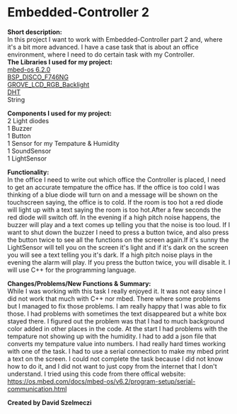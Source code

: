 # Embedded-Controller 2
<b>Short description:</b><br/>
In this project I want to work with Embedded-Controller part 2 and, where it's a bit more advanced. I have a case task that is about an office environment, where
I need to do certain task with my Controller. <br/>
<b>The Libraries I used for my project:</b> <br/>
<a href="https://github.com/ARMmbed/mbed-os.git">mbed-os 6.2.0</a> <br/>
<a href="https://os.mbed.com/teams/ST/code/BSP_DISCO_F746NG/">BSP_DISCO_F746NG</a> <br/>
<a href="https://os.mbed.com/users/cmatz3/code/Grove_LCD_RGB_Backlight/">GROVE_LCD_RGB_Backlight</a><br/>
<a href="https://os.mbed.com/teams/components/code/DHT/">DHT</a></br>
<a>String</a><br/>

<b>Components I used for my project:</b><br/>
<a>2 Light diodes</a><br/>
<a>1 Buzzer</a><br/>
<a>1 Button</a><br/>
<a>1 Sensor for my Tempature & Humidity</a><br/>
<a>1 SoundSensor</a><br/>
<a>1 LightSensor</a><br/>

<b>Functionality:</b><br/>
In the office 
I need to write out which office the Controller is placed, I need to get an accurate tempature the office has. If the office is too cold I was thinking of 
a blue diode will turn on and a message will be shown on the touchscreen saying, the office is to cold. If the room is too hot a red 
diode will light up with a text saying the room is too hot.After a few seconds the red diode will switch off. In the evening if a high pitch noise happens, 
the buzzer will play and a text comes up telling you that the noise is too loud. If I want to shut down the buzzer I need to press a button twice, and also press
the button twice to see all the functions on the screen again.If it's sunny the LightSensor will tell you on the screen 
it's light and if it's dark on the screen you will see a text telling you it's dark. If a high pitch noise plays in the evening the alarm will play. If you press
the button twice, you will disable it.
I will use C++ for the programming language.<br/>

<b>Changes/Problems/New Functions & Summary:</b><br/>
While I was working with this task I really enjoyed it. It was not easy since I did not work that much with C++ nor mbed. There where some problems but I managed 
to fix those problems. I am really happy that I was able to fix those. I had problems with sometimes the text disappeared but a white box stayed there. I figured
out the problem was that I had to much background color added in other places in the code. At the start I had problems with the tempature not showing up with the
humidity. I had to add a json file that converts my tempature value into numbers. I had really hard times working with one of the task. I had to use a serial 
connection to make my mbed print a text on the screen. I could not complete the task because I did not know how to do it, and I did not want to just copy 
from the internet that I don't understand. 
I tried using this code from there offical website: https://os.mbed.com/docs/mbed-os/v6.2/program-setup/serial-communication.html


<b>Created by David Szelmeczi</b><br/> 
